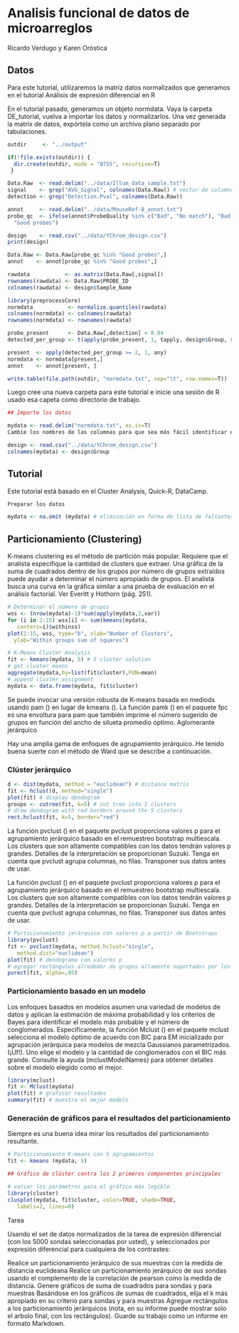 # Analisis funcional de datos de microarreglos

Ricardo Verdugo y Karen Oróstica

## Datos

Para este tutorial, utilizaremos la matriz datos normalizados que generamos en el tutorial Análisis de expresión diferencial en R

En el tutorial pasado, generamos un objeto normdata. Vaya la carpeta DE_tutorial, vuelva a importar los datos y normalizarlos. Una vez generada la matrix de datos, expórtela como un archivo plano separado por tabulaciones.

```R
outdir     <- "../output"

if(!file.exists(outdir)) {
  dir.create(outdir, mode = "0755", recursive=T)
 }

Data.Raw  <- read.delim("../data/Illum_data_sample.txt")
signal    <- grep("AVG_Signal", colnames(Data.Raw)) # vector de columnas con datos 
detection <- grep("Detection.Pval", colnames(Data.Raw))

annot     <- read.delim("../data/MouseRef-8_annot.txt")
probe_qc  <- ifelse(annot$ProbeQuality %in% c("Bad", "No match"), "Bad probes",
  "Good probes")

design    <- read.csv("../data/YChrom_design.csv")
print(design)

Data.Raw <- Data.Raw[probe_qc %in% "Good probes",]
annot    <- annot[probe_qc %in% "Good probes",]

rawdata           <- as.matrix(Data.Raw[,signal])
rownames(rawdata) <- Data.Raw$PROBE_ID
colnames(rawdata) <- design$Sample_Name

library(preprocessCore)
normdata           <- normalize.quantiles(rawdata) 
colnames(normdata) <- colnames(rawdata)
rownames(normdata) <- rownames(rawdata)

probe_present      <- Data.Raw[,detection] < 0.04
detected_per_group <- t(apply(probe_present, 1, tapply, design$Group, sum))

present  <- apply(detected_per_group >= 2, 1, any)
normdata <- normdata[present,]
annot    <- annot[present, ]

write.table(file.path(outdir, "normdata.txt", sep="\t", row.names=T))
```

Luego cree una nueva carpeta para este tutorial e inicie una sesión de R usado esa capeta como directorio de trabajo.

```R
## Importe los datos

mydata <- read.delim("normdata.txt", as.is=T)
Cambie los nombres de las columnas para que sea más fácil identificar el grupo experimental en los siguientes gráficos.

design <- read.csv("../data/YChrom_design.csv")
colnames(mydata) <- design$Group
```

## Tutorial

Este tutorial está basado en el Cluster Analysis, Quick-R, DataCamp.

```R
Preparar los datos

mydata <- na.omit (mydata) # eliminación en forma de lista de faltantes mydata <- scale (mydata) # estandarizar variables
```

## Particionamiento (Clustering)

K-means clustering es el método de partición más popular. Requiere que el analista especifique la cantidad de clusters que extraer. Una gráfica de la suma de cuadrados dentro de los grupos por número de grupos extraídos puede ayudar a determinar el número apropiado de grupos. El analista busca una curva en la gráfica similar a una prueba de evaluación en el análisis factorial. Ver Everitt y Hothorn (pág. 251).

```R
# Determinar el número de grupos
wss <- (nrow(mydata)-1)*sum(apply(mydata,2,var))
for (i in 2:15) wss[i] <- sum(kmeans(mydata,
   centers=i)$withinss)
plot(1:15, wss, type="b", xlab="Number of Clusters",
  ylab="Within groups sum of squares") 

# K-Means Cluster Analysis
fit <- kmeans(mydata, 5) # 5 cluster solution
# get cluster means
aggregate(mydata,by=list(fit$cluster),FUN=mean)
# append cluster assignment
mydata <- data.frame(mydata, fit$cluster) 

```
Se puede invocar una versión robusta de K-means basada en mediods usando pam () en lugar de kmeans (). La función pamk () en el paquete fpc es una envoltura para pam que también imprime el número sugerido de grupos en función del ancho de silueta promedio óptimo. Aglomerante jerárquico

Hay una amplia gama de enfoques de agrupamiento jerárquico. He tenido buena suerte con el método de Ward que se describe a continuación.

### Clúster jerárquico

```R
d <- dist(mydata, method = "euclidean") # distance matrix
fit <- hclust(d, method="single")
plot(fit) # display dendogram
groups <- cutree(fit, k=5) # cut tree into 5 clusters
# draw dendogram with red borders around the 5 clusters
rect.hclust(fit, k=5, border="red") 
```

La función pvclust () en el paquete pvclust proporciona valores p para el agrupamiento jerárquico basado en el remuestreo bootstrap multiescala. Los clusters que son altamente compatibles con los datos tendrán valores p grandes. Detalles de la interpretación se proporcionan Suzuki. Tenga en cuenta que pvclust agrupa columnas, no filas. Transponer sus datos antes de usar.

La función pvclust () en el paquete pvclust proporciona valores p para el agrupamiento jerárquico basado en el remuestreo bootstrap multiescala. Los clusters que son altamente compatibles con los datos tendrán valores p grandes. Detalles de la interpretación se proporcionan Suzuki. Tenga en cuenta que pvclust agrupa columnas, no filas. Transponer sus datos antes de usar.

```R
# Particionamiento jerárquico con valores p a partir de Bootstraps
library(pvclust)
fit <- pvclust(mydata, method.hclust="single",
   method.dist="euclidean")
plot(fit) # dendograma con valores p
# agregar rectángulos alrededor de grupos altamente soportados por los datos
pvrect(fit, alpha=.95) 
```

### Particionamiento basado en un modelo

Los enfoques basados en modelos asumen una variedad de modelos de datos y aplican la estimación de máxima probabilidad y los criterios de Bayes para identificar el modelo más probable y el número de conglomerados. Específicamente, la función Mclust () en el paquete mclust selecciona el modelo óptimo de acuerdo con BIC para EM inicializado por agrupación jerárquica para modelos de mezcla Gaussianos parametrizados. (¡Uf!). Uno elige el modelo y la cantidad de conglomerados con el BIC más grande. Consulte la ayuda (mclustModelNames) para obtener detalles sobre el modelo elegido como el mejor.

```R
library(mclust)
fit <- Mclust(mydata)
plot(fit) # graficar resultados
summary(fit) # muestra el mejor modelo
```

### Generación de gráficos para el resultados del particionamiento

Siempre es una buena idea mirar los resultados del particionamiento resultante.

```R
# Particionamiento K-means con 5 agrupamientos
fit <- kmeans (mydata, 5)

## Gráfico de clúster contra los 2 primeros componentes principales

# variar los parámetros para el gráfico más legible
library(cluster)
clusplot(mydata, fit$cluster, color=TRUE, shade=TRUE,
   labels=2, lines=0)

```
Tarea

Usando el set de datos normalizados de la tarea de expresión diferencial (con los 5000 sondas seleccionadas por usted), y seleccionados por expresión diferencial para cualquiera de los contrastes:

Realice un particionamiento jerárquico de sus muestras con la medida de distancia euclideana
Realice un particionamiento jerárquico de sus sondas usando el complemento de la correlación de pearson como la medida de distancia.
Genere gráficos de suma de cuadrados para sondas y para muestras
Basándose en los gráficos de sumas de cuadrados, elija el k más apropiado en su criterio para sondas y para muestras
Agregue rectángulos a los particionamiento jerárquicos (nota, en su informe puede mostrar solo el arbolo final, con los rectángulos).
Guarde su trabajo como un informe en formato Markdown.





